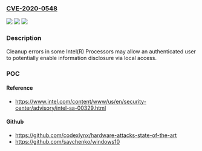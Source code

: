 ### [CVE-2020-0548](https://cve.mitre.org/cgi-bin/cvename.cgi?name=CVE-2020-0548)
![](https://img.shields.io/static/v1?label=Product&message=Intel(R)%20Processors&color=blue)
![](https://img.shields.io/static/v1?label=Version&message=n%2Fa&color=blue)
![](https://img.shields.io/static/v1?label=Vulnerability&message=Information%20Disclosure&color=brighgreen)

### Description

Cleanup errors in some Intel(R) Processors may allow an authenticated user to potentially enable information disclosure via local access.

### POC

#### Reference
- https://www.intel.com/content/www/us/en/security-center/advisory/intel-sa-00329.html

#### Github
- https://github.com/codexlynx/hardware-attacks-state-of-the-art
- https://github.com/savchenko/windows10

